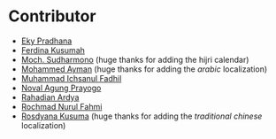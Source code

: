 # Contributor

- [Eky Pradhana](https://www.linkedin.com/in/eky-pradhana-a7aa6143)
- [Ferdina Kusumah](https://github.com/FerdinaKusumah)
- [Moch. Sudharmono](https://github.com/moch-sudharmono) (huge thanks for adding the hijri calendar)
- [Mohammed Ayman](https://github.com/MohammedAyman2018) (huge thanks for adding the *arabic* localization)
- [Muhammad Ichsanul Fadhil](https://github.com/ichsanputr)
- [Noval Agung Prayogo](https://github.com/novalagung)
- [Rahadian Ardya](https://www.linkedin.com/in/rahadianardya)
- [Rochmad Nurul Fahmi](https://github.com/rochmadnf)
- [Rosdyana Kusuma](https://github.com/rosdyana) (huge thanks for adding the *traditional chinese* localization)
